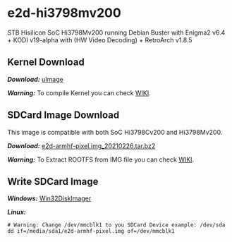 # e2d-hi3798mv200
STB Hisilicon SoC Hi3798Mv200 running Debian Buster with Enigma2 v6.4 + KODI v19-alpha with (HW Video Decoding) + RetroArch v1.8.5

## Kernel Download
***Download:*** [uImage](uImage_hi3798mv200_v4.4.35)

***Warning:*** To compile Kernel you can check [WIKI](../../wiki).


## SDCard Image Download
This image is compatible with both SoC Hi3798Cv200 and Hi3798Mv200.

***Download:*** [e2d-armhf-pixel.img_20210226.tar.bz2](https://leandro.azsat.org/2021-02-26/e2d-armhf-pixel.img_20210226.tar.bz2)

***Warning:*** To Extract ROOTFS from IMG file you can check [WIKI](../../wiki).

## Write SDCard Image
***Windows:*** [Win32DiskImager](https://sourceforge.net/projects/win32diskimager/)

***Linux:***
```shell
# Warning: Change /dev/mmcblk1 to you SDCard Device example: /dev/sda
dd if=/media/sda1/e2d-armhf-pixel.img of=/dev/mmcblk1
```